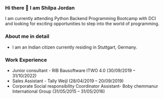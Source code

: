 ### Hi there 👋 I am Shilpa Jordan
I am currently attending Python Backend Programming Bootcamp with DCI and looking for exciting opportunities to step into the world of programming.
### About me in detail
- I am an Indian citizen currently residing in Stuttgart, Germany.
### Work Experience
- Junior consultant - RIB Bausoftware ITWO 4.0 (30/09/2019 – 31/10/2022)
- Sales Assistant - Tally Weijl (28/04/2019 – 20/09/2019)
- Corporate Social responsibility Coordinator Assistant- Boby chemmanur International Group (31/05/2015 – 31/05/2016)


